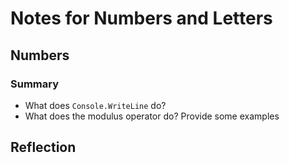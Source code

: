 # Notes for Numbers and Letters

## Numbers

### Summary
- What does `Console.WriteLine` do?
- What does the modulus operator do? Provide some examples

## Reflection

<!-- Write your reflection here. Use the Reflection Guidelines for help framing your reflection.

https://github.com/dev-academy-phase0/phase-0-handbook/blob/master/coding-references/reflection-guidelines.md
 -->